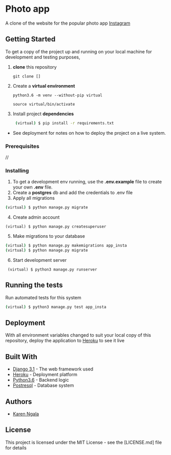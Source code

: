 # Photo app

A clone of the website for the popular photo app [Instagram](https://www.instagram.com/)

## Getting Started

To get a copy of the project up and running on your local machine for development and testing purposes, 
1. **clone** this repository 
   ``` 
   git clone []
   ```
2. Create a **virtual environment** 
   ```
   python3.6 -m venv --without-pip virtual

   source virtual/bin/activate
   ```
3. Install project **dependencies**
   ```sh
    (virtual) $ pip install -r requirements.txt
    ```
* See deployment for notes on how to deploy the project on a live system.

### Prerequisites

//


### Installing

1.  To get a development env running, use the **.env.example** file to create your own **.env** file.
2.  Create a **postgres** db and add the credentials to .env file
3.  Apply all migrations
```sh 
(virtual) $ python manage.py migrate 
```
4. Create admin account
```
(virtual) $ python manage.py createsuperuser
```
5. Make migrations to your database
```sh
(virtual) $ python manage.py makemigrations app_insta
(virtual) $ python manage.py migrate
```
6.  Start development server
```
 (virtual) $ python3 manage.py runserver
 ```

## Running the tests

Run automated tests for this system

```sh
(virtual) $ python3 manage.py test app_insta
```

## Deployment

With all environment variables changed to suit your local copy of this repository, deploy the application to [Heroku](https://medium.com/@hdsingh13/deploying-django-app-on-heroku-with-postgres-as-backend-b2f3194e8a43) to see it live

## Built With

* [Django 3.1](https://www.djangoproject.com/) - The web framework used
* [Heroku](https://www.heroku.com/platform) -  Deployment platform
* [Python3.6](https://www.python.org/) - Backend logic
* [Postresql](https://www.postgresql.org/) - Database system


## Authors

* [Karen Ngala](https://github.com/KarenNgala)


## License

This project is licensed under the MIT License - see the [LICENSE.md] file for details
